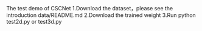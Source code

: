 The test demo of CSCNet
1.Download the dataset，please see the introduction data/README.md
2.Download the trained weight 3.Run python test2d.py or test3d.py
